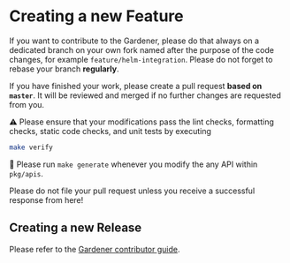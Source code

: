 # Creating a new Feature

If you want to contribute to the Gardener, please do that always on a dedicated branch on your own fork named after the purpose of the code changes, for example `feature/helm-integration`.
Please do not forget to rebase your branch **regularly**.

If you have finished your work, please create a pull request **based on `master`**. It will be reviewed and merged if no further changes are requested from you.

:warning: Please ensure that your modifications pass the lint checks, formatting checks, static code checks, and unit tests by executing

```bash
make verify
```

:rotating_light: Please run `make generate` whenever you modify the any API within `pkg/apis`.

Please do not file your pull request unless you receive a successful response from here!

## Creating a new Release

Please refer to the [Gardener contributor guide](https://github.com/gardener/documentation/blob/master/CONTRIBUTING.md).
